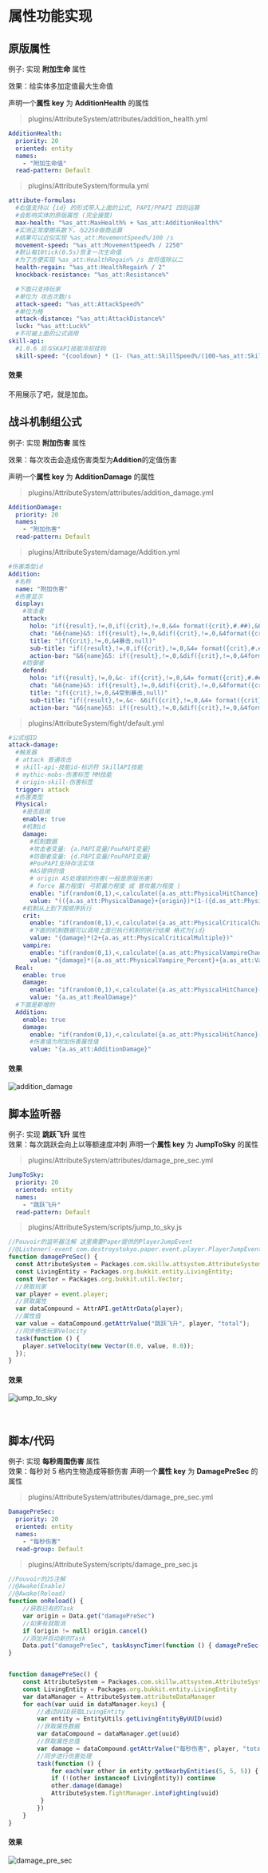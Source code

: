 # 属性功能实现

## 原版属性

例子:
实现 **附加生命** 属性

效果：给实体多加定值最大生命值

声明一个**属性 key** 为 **AdditionHealth** 的属性

> plugins/AttributeSystem/attributes/addition_health.yml

```yaml
AdditionHealth:
  priority: 20
  oriented: entity
  names:
    - "附加生命值"
  read-pattern: Default
```

> plugins/AttributeSystem/formula.yml

```yaml
attribute-formulas:
  #右值支持以 {id} 的形式带入上面的公式, PAPI/PPAPI 四则运算
  #会影响实体的原版属性 (完全接管)
  max-health: "%as_att:MaxHealth% + %as_att:AdditionHealth%"
  #实测正常摩擦系数下，与2250做商运算
  #结果可以近似实现 %as_att:MovementSpeed%/100 /s
  movement-speed: "%as_att:MovementSpeed% / 2250"
  #默认每10tick(0.5s)恢复一次生命值
  #为了方便实现 %as_att:HealthRegain% /s 故将值除以二
  health-regain: "%as_att:HealthRegain% / 2"
  knockback-resistance: "%as_att:Resistance%"

  #下面只支持玩家
  #单位为 攻击次数/s
  attack-speed: "%as_att:AttackSpeed%"
  #单位为格
  attack-distance: "%as_att:AttackDistance%"
  luck: "%as_att:Luck%"
  #不可被上面的公式调用
skill-api:
  #1.0.6 后与SKAPI技能冷却挂钩
  skill-speed: "{cooldown} * (1- (%as_att:SkillSpeed%/(100-%as_att:SkillSpeed%)))"
```

#### 效果

不用展示了吧，就是加血。

## 战斗机制组公式

例子:
实现 **附加伤害** 属性

效果：每次攻击会造成伤害类型为**Addition**的定值伤害

声明一个**属性 key** 为 **AdditionDamage** 的属性

> plugins/AttributeSystem/attributes/addition_damage.yml

```yaml
AdditionDamage:
  priority: 20
  names:
    - "附加伤害"
  read-pattern: Default
```

> plugins/AttributeSystem/damage/Addition.yml

```yaml
#伤害类型id
Addition:
  #名称
  name: "附加伤害"
  #伤害显示
  display:
    #攻击者
    attack:
      holo: "if({result},!=,0,if({crit},!=,0,&4✵ format({crit},#.##),&6format({damage},#.##)),&7&lMISS) if({vampire},!=,0,&a+format({vampire},#.##), )"
      chat: "&6{name}&5: if({result},!=,0,&dif({crit},!=,0,&4format({crit},#.##),&dformat({damage},#.##)),&7&lMISS) if({vampire},!=,0,&c吸血&aformat({vampire},#.##), )"
      title: "if({crit},!=,0,&4暴击,null)"
      sub-title: "if({result},!=,0,if({crit},!=,0,&4✵ format({crit},#.##),&6format({damage},#.##)),&7&lMISS)"
      action-bar: "&6{name}&5: if({result},!=,0,&dif({crit},!=,0,&4format({crit},#.##),&dformat({damage},#.##)),&7&lMISS) if({vampire},!=,0,&c吸血&aformat({vampire},#.##), )"
    #防御者
    defend:
      holo: "if({result},!=,0,&c- if({crit},!=,0,&4✵ format({crit},#.##),&6format({damage},#.##)),&7&lMISS)"
      chat: "&6{name}&5: if({result},!=,0,&dif({crit},!=,0,&4format({crit},#.##),&dformat({damage},#.##)),&7&lMISS)"
      title: "if({crit},!=,0,&4受到暴击,null)"
      sub-title: "if({result},!=,&c- &6if({crit},!=,0,&4✵ format({crit},#.##),&6format({damage},#.##)),&7&lMISS)"
      action-bar: "&6{name}&5: if({result},!=,0,&dif({crit},!=,0,&4format({crit},#.##),&dformat({damage},#.##)),&7&lMISS)"
```

> plugins/AttributeSystem/fight/default.yml

```yaml
#公式组ID
attack-damage:
  #触发器
  # attack 普通攻击
  # skill-api-技能id-标识符 SkillAPI技能
  # mythic-mobs-伤害标签 MM技能
  # origin-skill-伤害标签
  trigger: attack
  #伤害类型
  Physical:
    #是否启用
    enable: true
    #机制id
    damage:
      #机制数据
      #攻击者变量: {a.PAPI变量/PouPAPI变量}
      #防御者变量: {d.PAPI变量/PouPAPI变量}
      #PouPAPI支持存活实体
      #AS提供的值
      # origin AS处理前的伤害(一般是原版伤害)
      # force 蓄力程度( 弓箭蓄力程度 或 普攻蓄力程度 )
      enable: "if(random(0,1),<,calculate({a.as_att:PhysicalHitChance}-{d.as_att:PhysicalDodgeChance}),true,false)"
      value: "(({a.as_att:PhysicalDamage}+{origin})*(1-({d.as_att:PhysicalDefense}/(100+{d.as_att:PhysicalDefense})))) * {force}"
    #机制从上到下按顺序执行
    crit:
      enable: "if(random(0,1),<,calculate({a.as_att:PhysicalCriticalChance}),true,false)"
      #下面的机制数据可以调用上面已执行机制的执行结果 格式为{id}
      value: "{damage}*(2+{a.as_att:PhysicalCriticalMultiple})"
    vampire:
      enable: "if(random(0,1),<,calculate({a.as_att:PhysicalVampireChance}),true,false)"
      value: "{damage}*({a.as_att:PhysicalVampire_Percent}+{a.as_att:Vampire_Percent})+{a.as_att:PhysicalVampire}+{a.as_att:Vampire}"
  Real:
    enable: true
    damage:
      enable: "if(random(0,1),<,calculate({a.as_att:PhysicalHitChance}-{d.as_att:PhysicalDodgeChance}),true,false)"
      value: "{a.as_att:RealDamage}"
  #下面是新增的
  Addition:
    enable: true
    damage:
      enable: "if(random(0,1),<,calculate({a.as_att:PhysicalHitChance}-{d.as_att:PhysicalDodgeChance}),true,false)"
      #伤害值为附加伤害属性值
      value: "{a.as_att:AdditionDamage}"
```

#### 效果

![addition_damage](./images/addition_damage.gif)
<br/>

## 脚本监听器

例子:
实现 **跳跃飞升** 属性  
效果：每次跳跃会向上以等额速度冲刺
声明一个**属性 key** 为 **JumpToSky** 的属性

> plugins/AttributeSystem/attributes/damage_pre_sec.yml

```yaml
JumpToSky:
  priority: 20
  oriented: entity
  names:
    - "跳跃飞升"
  read-pattern: Default
```

> plugins/AttributeSystem/scripts/jump_to_sky.js

```javascript
//Pouvoir的监听器注解 这里需要Paper提供的PlayerJumpEvent
//@Listener(-event com.destroystokyo.paper.event.player.PlayerJumpEvent)
function damagePreSec() {
  const AttributeSystem = Packages.com.skillw.attsystem.AttributeSystem;
  const LivingEntity = Packages.org.bukkit.entity.LivingEntity;
  const Vector = Packages.org.bukkit.util.Vector;
  //获取玩家
  var player = event.player;
  //获取属性
  var dataCompound = AttrAPI.getAttrData(player);
  //属性值
  var value = dataCompound.getAttrValue("跳跃飞升", player, "total");
  //同步修改玩家Velocity
  task(function () {
    player.setVelocity(new Vector(0.0, value, 0.0));
  });
}
```

#### 效果

![jump_to_sky](./images/fly_to_sky.gif)

<br/>

## 脚本/代码

例子:
实现 **每秒周围伤害** 属性  
效果：每秒对 5 格内生物造成等额伤害
声明一个**属性 key** 为 **DamagePreSec** 的属性

> plugins/AttributeSystem/attributes/damage_pre_sec.yml

```yaml
DamagePreSec:
  priority: 20
  oriented: entity
  names:
    - "每秒伤害"
  read-group: Default
```

> plugins/AttributeSystem/scripts/damage_pre_sec.js

```javascript
//Pouvoir的JS注解
//@Awake(Enable)
//@Awake(Reload)
function onReload() {
    //获取已有的Task
    var origin = Data.get("damagePreSec")
    //如果有就取消
    if (origin != null) origin.cancel()
    //添加并启动新的Task
    Data.put("damagePreSec", taskAsyncTimer(function () { damagePreSec() }, 0, 20))
}


function damagePreSec() {
    const AttributeSystem = Packages.com.skillw.attsystem.AttributeSystem
    const LivingEntity = Packages.org.bukkit.entity.LivingEntity
    var dataManager = AttributeSystem.attributeDataManager
    for each(var uuid in dataManager.keys) {
        //通过UUID获取LivingEntity
        var entity = EntityUtils.getLivingEntityByUUID(uuid)
        //获取属性数据
        var dataCompound = dataManager.get(uuid)
        //获取属性总值
        var damage = dataCompound.getAttrValue("每秒伤害", player, "total");
        //同步进行伤害处理
        task(function () {
            for each(var other in entity.getNearbyEntities(5, 5, 5)) {
            if (!(other instanceof LivingEntity)) continue
            other.damage(damage)
            AttributeSystem.fightManager.intoFighting(uuid)
         }
        })
    }
}

```

#### 效果

![damage_pre_sec](./images/damagePreSec%20.gif)
